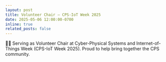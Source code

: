 ```yaml
---
layout: post
title: Volunteer Chair — CPS-IoT Week 2025
date: 2025-05-06 12:00:00-0700
inline: true
related_posts: false
---
```


🙌🔗 Serving as Volunteer Chair at Cyber-Physical Systems and Internet-of-Things Week (CPS-IoT Week 2025). Proud to help bring together the CPS community.
